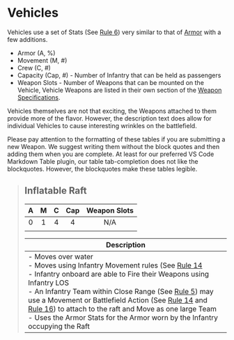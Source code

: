 # **Vehicles**
Vehicles use a set of Stats (See [Rule 6][rule6]) very similar to that of [Armor][armor] with a few additions.
- Armor (A, %)
- Movement (M, #)
- Crew (C, #)
- Capacity (Cap, #) - Number of Infantry that can be held as passengers
- Weapon Slots - Number of Weapons that can be mounted on the Vehicle, Vehicle Weapons are listed in their own section of the [Weapon Specifications][weapons].

[weapons]: ./weapons.md
[armor]: ./armor.md
[rule6]: /rules/core/main.md#rule6

Vehicles themselves are not that exciting, the Weapons attached to them provide more of the flavor. However, the description text does allow for individual Vehicles to cause interesting wrinkles on the battlefield.

Please pay attention to the formatting of these tables if you are submitting a new Weapon. We suggest writing them without the block quotes and then adding them when you are complete. At least for our preferred VS Code Markdown Table plugin, our table tab-completion does not like the blockquotes. However, the blockquotes make these tables legible.

>## **Inflatable Raft**
>|  A  |  M  |  C  | Cap | Weapon Slots |
>| :-: | :-: | :-: | :-: | :----------: |
>|  0  |  1  |  4  |  4  |     N/A      |
>|     |     |     |     |              |
>
>| Description |
>| ----------- |
>| - Moves over water<br> - Moves using Infantry Movement rules (See [Rule 14][rule14]<br> - Infantry onboard are able to Fire their Weapons using Infantry LOS<br> - An Infantry Team within Close Range (See [Rule 5][rule5]) may use a Movement or Battlefield Action (See [Rule 14][rule14] and [Rule 16][rule16]) to attach to the raft and Move as one large Team<br> - Uses the Armor Stats for the Armor worn by the Infantry occupying the Raft |
<br>

[rule14]: /rules/core/main.md#rule14
[rule5]: /rules/core/main.md#rule5
[rule16]: /rules/core/main.md#rule16